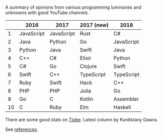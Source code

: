 A summary of opinions from various programming luminaries and unknowns with good
YouTube channels. 

|    | 2016       | 2017       | 2017 (new)	| 2018
|----|------------|------------|------------|------------
| 1  | JavaScript | JavaScript | Rust       | C#
| 2  | Java       | Python     | Go         | JavaScript
| 3  | Python     | Java       | Swift      | Java
| 4  | C++        | C#         | Elixir     | Python
| 5  | C#         | Go         | Clojure    | Swift
| 6  | Swift      | C++        | TypeScript | TypeScript
| 7  | Ruby       | Swift      | Hack       | C++
| 8  | PHP        | PHP        | Julia      | Go
| 9  | Go         | C          | Kotlin     | Assembler
| 10 | C          | Ruby       | Elm        | Haskell

There are some good stats on [Tiobe](http://www.tiobe.com/tiobe-index/). Latest column by Kurdistany Gawra.

See [references](references.md).
